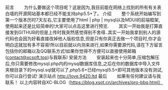 前言
  为什么要做这个项目呢？这是因为,我目前能在网络上找到的所有有关表白墙的开源网站基本都已经不能支持php5.5+了。
介绍
  整个系统开始编写到第一个版本历时7天左右,它主要使用了html | php | mysql以及MDUI的前端框架,使用起来还是比较简单的!大家可以点击这里进行预览.
  其实一开始我是打算直接发到GITHUB的但是上传时我突然感觉得别不舍得..其实一开始我拿到别人的源代码也会因为好看直接改掉他人版权信息,但是只有你真正去做一个项目时,你才会明白这就加有多不容易!所以目前就以内测来进行,如果你需要源代码,请在下方留言包括你的邮箱以及QQ联系方式!如果你觉得不方便可以直接使用邮箱(contact@xcsoft.top)与我联系!
安装方法
  安装起来也十分简单,压缩包解压后,你只需要修改mysql.php内的mysql数据库信息,之后在你的数据库中导入文件夹根目录下的mysql.sql就可以了,php5.6+已经mysql5.5+即可其他版本没有测试,你可以自行尝试!
演示站点
http://love.9420.ltd
最后
  如果有任何建议请与我联系！
以上内容转自XC-BLOG（https://blog.xsot.cn/archives/pro-bbq.html）
<!-- 
至所有用户:这个开源放在这里分享是为了让更多用户开心,希望你不要移除版权,如果移除版权,你的名字将被挂在我的博客上!在这基础上你可以自由修改源码!如果有任何疑问,可以联系我! 
该项目为开源项目,大家可以在保留版权的基础上随意修改!希望保留版权!谢谢因为只有你在自己去做一个项目时,你才会发现这是多么的累!因为某些原因,本次的开源并非该系统的最新版,如果你想体验最新版,请访问http://love.9420.ltd
-->
